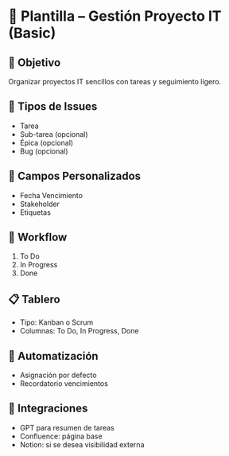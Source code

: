 # 📘 Plantilla – Gestión Proyecto IT (Basic)

## 🎯 Objetivo
Organizar proyectos IT sencillos con tareas y seguimiento ligero.

## 📌 Tipos de Issues
- Tarea
- Sub-tarea (opcional)
- Épica (opcional)
- Bug (opcional)

## 🧩 Campos Personalizados
- Fecha Vencimiento
- Stakeholder
- Etiquetas

## 🔄 Workflow
1. To Do
2. In Progress
3. Done

## 📋 Tablero
- Tipo: Kanban o Scrum
- Columnas: To Do, In Progress, Done

## 🤖 Automatización
- Asignación por defecto
- Recordatorio vencimientos

## 🔗 Integraciones
- GPT para resumen de tareas
- Confluence: página base
- Notion: si se desea visibilidad externa